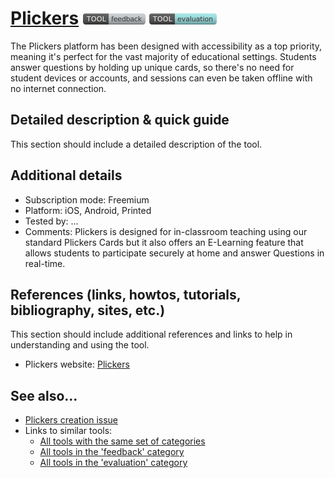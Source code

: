 # [Plickers](https://get.plickers.com/)  [<img src="images/feedback.png" align="bottom">](https://github.com/e-CLOSE/Toolbox/issues?q=label%3A01_TOOL+label%3Afeedback) [<img src="images/evaluation.png" align="bottom">](https://github.com/e-CLOSE/Toolbox/issues?q=label%3A01_TOOL+label%3Aevaluation)

The Plickers platform has been designed with accessibility as a top priority, meaning it's perfect for the vast majority of educational settings. Students answer questions by holding up unique cards, so there's no need for student devices or accounts, and sessions can even be taken offline with no internet connection.


## Detailed description & quick guide

This section should include a detailed description of the tool.


## Additional details

- Subscription mode: Freemium
- Platform: iOS, Android, Printed
- Tested by: ...
- Comments: Plickers is designed for in-classroom teaching using our standard Plickers Cards but it  also offers an E-Learning feature that allows students to participate securely at home and answer Questions in real-time.


## References (links, howtos, tutorials, bibliography, sites, etc.)

This section should include additional references and links to help in
understanding and using the tool.

- Plickers website: [Plickers](https://get.plickers.com/)


## See also...

- [Plickers creation issue](https://github.com/e-CLOSE/Toolbox/issues/152)
- Links to similar tools:
  - [All tools with the same set of categories](https://github.com/e-CLOSE/Toolbox/issues?q=label%3A01_TOOL+label%3Aevaluation)
  - [All tools in the 'feedback' category](https://github.com/e-CLOSE/Toolbox/issues?q=label%3A01_TOOL+label%3Afeedback)
  - [All tools in the 'evaluation' category](https://github.com/e-CLOSE/Toolbox/issues?q=label%3A01_TOOL+label%3Aevaluation)
